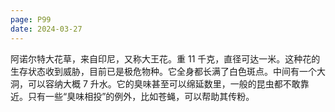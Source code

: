 ```yaml
---
page: P99
date: 2024-03-27
---
```

阿诺尔特大花草，来自印尼，又称大王花。重 11 千克，直径可达一米。这种花的生存状态收到威胁，目前已是极危物种。它全身都长满了白色斑点。中间有一个大洞，可以容纳大概 7 升水。它的臭味甚至可以绵延数里，一般的昆虫都不敢靠近。只有一些“臭味相投”的例外，比如苍蝇，可以帮助其传粉。